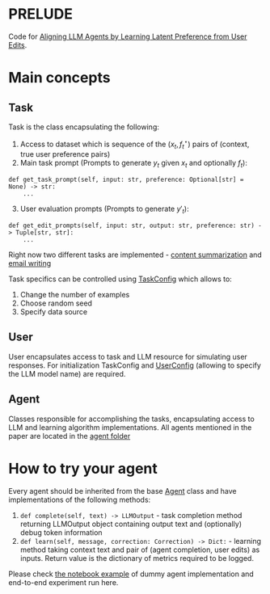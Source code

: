 # PRELUDE
Code for [Aligning LLM Agents by Learning Latent Preference from User Edits](https://arxiv.org/pdf/2404.15269).

# Main concepts
## Task
Task is the class encapsulating the following:
1) Access to dataset which is sequence of the $(x_t, f^\star_t)$ pairs of (context, true user preference pairs)
2) Main task prompt (Prompts to generate $y_t$ given $x_t$ and optionally $f_t$):
```
def get_task_prompt(self, input: str, preference: Optional[str] = None) -> str:
    ...
```
3) User evaluation prompts (Prompts to generate $y'_t$):
```
def get_edit_prompts(self, input: str, output: str, preference: str) -> Tuple[str, str]:
    ...
```
Right now two different tasks are implemented - [content summarization](https://github.com/gao-g/prelude/blob/main/src/task/summarization.py) and [email writing](https://github.com/gao-g/prelude/blob/main/src/task/email_writing.py)

Task specifics can be controlled using [TaskConfig](https://github.com/gao-g/prelude/blob/7171dd1a64fc2068133bde723ca779e74ee48766/src/configs.py#L30) which allows to:
1) Change the number of examples
2) Choose random seed
3) Specify data source

## User
User encapsulates access to task and LLM resource for simulating user responses. For initialization TaskConfig and [UserConfig](https://github.com/gao-g/prelude/blob/7171dd1a64fc2068133bde723ca779e74ee48766/src/configs.py#L4) (allowing to specify the LLM model name) are required. 

## Agent
Classes responsible for accomplishing the tasks, encapsulating access to LLM and learning algorithm implementations.
All agents mentioned in the paper are located in the [agent folder](https://github.com/gao-g/prelude/tree/main/src/agent) 

# How to try your agent
Every agent should be inherited from the base [Agent](https://github.com/gao-g/prelude/blob/7171dd1a64fc2068133bde723ca779e74ee48766/src/agent/abstract_agent.py#L10C7-L10C12) class and have implementations of the following methods:
1) `def complete(self, text) -> LLMOutput` - task completion method returning LLMOutput object containing output text and (optionally) debug token information
2) `def learn(self, message, correction: Correction) -> Dict:` - learning method taking context text and pair of (agent completion, user edits) as inputs. Return value is the dictionary of metrics required to be logged.

Please check [the notebook example](https://github.com/gao-g/prelude/blob/main/examples/Try_new_agent.ipynb) of dummy agent implementation and end-to-end experiment run here. 



